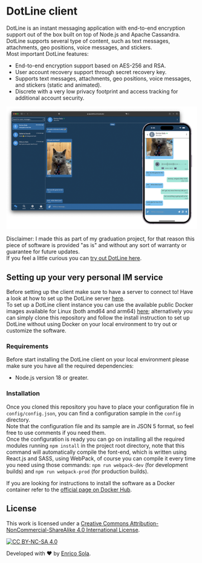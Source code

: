 # DotLine client

DotLine is an instant messaging application with end-to-end encryption support out of the box built on top of Node.js and Apache Cassandra. <br />
DotLine supports several type of content, such as text messages, attachments, geo positions, voice messages, and stickers.  <br />
Most important DotLine features:

- End-to-end encryption support based on AES-256 and RSA.
- User account recovery support through secret recovery key.
- Supports text messages, attachments, geo positions, voice messages, and stickers (static and animated).
- Discrete with a very low privacy footprint and access tracking for additional account security.

![DitLine preview](./images/preview.png)

Disclaimer: I made this as part of my graduation project, for that reason this piece of software is provided "as is" and without any sort of warranty or guarantee for future updates. <br />
If you feel a little curious you can [try out DotLine here](https://dotline.enricosola.dev).

## Setting up your very personal IM service

Before setting up the client make sure to have a server to connect to! Have a look at how to set up the DotLine server [here](https://github.com/RyanJ93/dotline-server). <br />
To set up a DotLine client instance you can use the available public Docker images available for Linux (both amd64 and arm64) [here](https://hub.docker.com/r/enricosola/dotline-client); alternatively you can simply clone this repository and follow the install instruction to set up DotLine without using Docker on your local environment to try out or customize the software.


### Requirements

Before start installing the DotLine client on your local environment please make sure you have all the required dependencies:

- Node.js version 18 or greater.

### Installation

Once you cloned this repository you have to place your configuration file in `config/config.json`, you can find a configuration sample in the `config` directory. <br />
Note that the configuration file and its sample are in JSON 5 format, so feel free to use comments if you need them. <br />
Once the configuration is ready you can go on installing all the required modules running `npm install` in the project root directory, note that this command will automatically compile the font-end, which is written using React.js and SASS, using WebPack, of course you can compile it every time you need using those commands: `npm run webpack-dev` (for development builds) and `npm run webpack-prod` (for production builds). <br />

If you are looking for instructions to install the software as a Docker container refer to the [official page on Docker Hub](https://hub.docker.com/r/enricosola/dotline-client).


## License

This work is licensed under a
[Creative Commons Attribution-NonCommercial-ShareAlike 4.0 International License][cc-by-nc-sa].

[![CC BY-NC-SA 4.0][cc-by-nc-sa-image]][cc-by-nc-sa]

[cc-by-nc-sa]: http://creativecommons.org/licenses/by-nc-sa/4.0/
[cc-by-nc-sa-image]: https://licensebuttons.net/l/by-nc-sa/4.0/88x31.png
[cc-by-nc-sa-shield]: https://img.shields.io/badge/License-CC%20BY--NC--SA%204.0-lightgrey.svg

Developed with ❤️ by [Enrico Sola](https://www.enricosola.dev).
